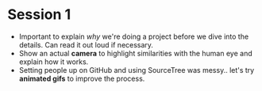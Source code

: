 # Session 1

* Important to explain *why* we're doing a project before we dive into the details. Can read it out loud if necessary.
* Show an actual **camera** to highlight similarities with the human eye and explain how it works.
* Setting people up on GitHub and using SourceTree was messy.. let's try **animated gifs** to improve the process.